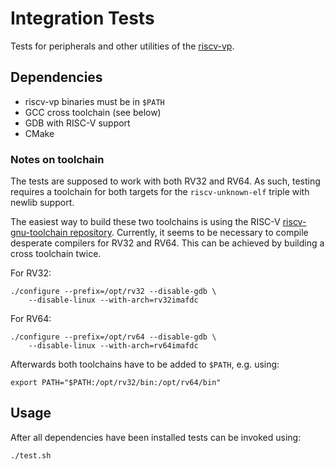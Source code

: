# Integration Tests

Tests for peripherals and other utilities of the [riscv-vp][riscv-vp gitlab].

## Dependencies

* riscv-vp binaries must be in `$PATH`
* GCC cross toolchain (see below)
* GDB with RISC-V support
* CMake

### Notes on toolchain

The tests are supposed to work with both RV32 and RV64. As such, testing
requires a toolchain for both targets for the `riscv-unknown-elf`
triple with newlib support.

The easiest way to build these two toolchains is using the RISC-V
[riscv-gnu-toolchain repository][riscv-gnu-toolchain github]. Currently,
it seems to be necessary to compile desperate compilers for RV32 and
RV64. This can be achieved by building a cross toolchain twice.

For RV32:

	./configure --prefix=/opt/rv32 --disable-gdb \
		--disable-linux --with-arch=rv32imafdc

For RV64:

	./configure --prefix=/opt/rv64 --disable-gdb \
		--disable-linux --with-arch=rv64imafdc

Afterwards both toolchains have to be added to `$PATH`, e.g. using:

	export PATH="$PATH:/opt/rv32/bin:/opt/rv64/bin"

## Usage

After all dependencies have been installed tests can be invoked using:

	./test.sh

[riscv-vp gitlab]: https://gitlab.informatik.uni-bremen.de/riscv/riscv-vp
[riscv-gnu-toolchain github]: https://github.com/riscv/riscv-gnu-toolchain
